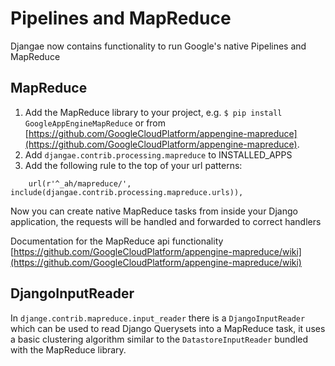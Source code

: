 # Pipelines and MapReduce

Djangae now contains functionality to run Google's native Pipelines and MapReduce

## MapReduce

1. Add the MapReduce library to your project, e.g. `$ pip install GoogleAppEngineMapReduce` or from
[https://github.com/GoogleCloudPlatform/appengine-mapreduce](https://github.com/GoogleCloudPlatform/appengine-mapreduce).
2. Add `djangae.contrib.processing.mapreduce` to INSTALLED_APPS
3. Add the following rule to the top of your url patterns:

```
    url(r'^_ah/mapreduce/', include(djangae.contrib.processing.mapreduce.urls)),
```

Now you can create native MapReduce tasks from inside your Django application, the requests will be handled and forwarded to correct handlers

Documentation for the MapReduce api functionality
[https://github.com/GoogleCloudPlatform/appengine-mapreduce/wiki](https://github.com/GoogleCloudPlatform/appengine-mapreduce/wiki)

## DjangoInputReader

In `djange.contrib.mapreduce.input_reader` there is a `DjangoInputReader` which can be used to read Django Querysets into a MapReduce task,
it uses a basic clustering algorithm similar to the `DatastoreInputReader` bundled with the MapReduce library.
